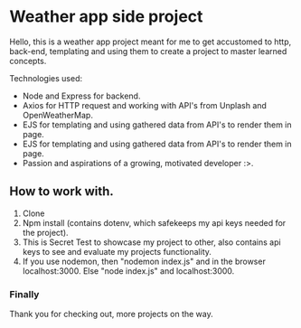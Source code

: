 <h1> Weather app side project </h1>

Hello, this is a weather app project meant for me to get accustomed to http, back-end, templating and using them to create a project to master learned concepts. 

Technologies used:
<ul>
    <li>Node and Express for backend.</li>
    <li>Axios for HTTP request and working with API's from Unplash and OpenWeatherMap.</li>
    <li>EJS for templating and using gathered data from API's to render them in page.</li>
    <li>EJS for templating and using gathered data from API's to render them in page.</li>
    <li>Passion and aspirations of a growing, motivated developer :>.</li>
</ul>

<h2>How to work with.</h2>

1. Clone
2. Npm install (contains dotenv, which safekeeps my api keys needed for the project).
3. This is Secret Test to showcase my project to other, also contains api keys to see and evaluate my projects functionality.
4. If you use nodemon, then "nodemon index.js" and in the browser localhost:3000. Else "node index.js" and localhost:3000.

<h3>Finally</h3>

Thank you for checking out, more projects on the way.
